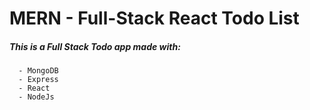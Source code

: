 # MERN - Full-Stack React Todo List

##### This is a Full Stack Todo app made with: 
      - MongoDB
      - Express
      - React
      - NodeJs
  


